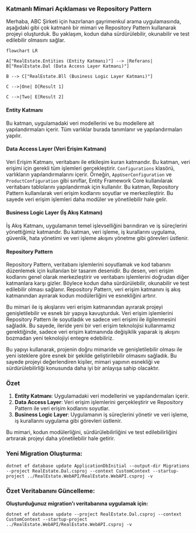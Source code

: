 
### Katmanlı Mimari Açıklaması ve Repository Pattern

Merhaba, ABC Şirketi için hazırlanan gayrimenkul arama uygulamasında, aşağıdaki gibi çok katmanlı bir mimari ve Repository Pattern kullanarak projeyi oluşturduk. Bu yaklaşım, kodun daha sürdürülebilir, okunabilir ve test edilebilir olmasını sağlar.

```mermaid
flowchart LR

A["RealEstate.Entities (Entity Katmanı)"] --> |Referans| B["RealEstate.Dal (Data Access Layer Katmanı)"]

B --> C["RealEstate.Bll (Business Logic Layer Katmanı)"]

C -->|One| D[Result 1]

C -->|Two| E[Result 2]
```

#### Entity Katmanı

Bu katman, uygulamadaki veri modellerini ve bu modellere ait yapılandırmaları içerir. Tüm varlıklar burada tanımlanır ve yapılandırmaları yapılır.

#### Data Access Layer (Veri Erişim Katmanı)

Veri Erişim Katmanı, veritabanı ile etkileşim kuran katmandır. Bu katman, veri erişimi için gerekli tüm işlemleri gerçekleştirir. `Configurations` klasörü, varlıkların yapılandırmalarını içerir. Örneğin, `AppUserConfiguration` ve `ProductConfiguration` gibi sınıflar, Entity Framework Core kullanılarak veritabanı tablolarını yapılandırmak için kullanılır. Bu katman, Repository Pattern kullanılarak veri erişim kodlarını soyutlar ve merkezileştirir. Bu sayede veri erişim işlemleri daha modüler ve yönetilebilir hale gelir.

#### Business Logic Layer (İş Akış Katmanı)

İş Akış Katmanı, uygulamanın temel işlevselliğini barındıran ve iş süreçlerini yönettiğimiz katmandır. Bu katman, veri işleme, iş kurallarını uygulama, güvenlik, hata yönetimi ve veri işleme akışını yönetme gibi görevleri üstlenir. 

#### Repository Pattern

Repository Pattern, veritabanı işlemlerini soyutlamak ve kod tabanını düzenlemek için kullanılan bir tasarım desenidir. Bu desen, veri erişim kodlarını genel olarak merkezleştirir ve veritabanı işlemlerini doğrudan diğer katmanlara karşı gizler. Böylece kodun daha sürdürülebilir, okunabilir ve test edilebilir olması sağlanır. Repository Pattern, veri erişim katmanını iş akış katmanından ayırarak kodun modülerliğini ve esnekliğini artırır.

Bu mimari ile iş akışlarını veri erişim katmanından ayırarak projeyi genişletilebilir ve esnek bir yapıya kavuşturduk. Veri erişim işlemlerini Repository Pattern ile soyutladık ve sadece veri erişimi ile ilgilenmesini sağladık. Bu sayede, ileride yeni bir veri erişim teknolojisi kullanmamız gerektiğinde, sadece veri erişim katmanında değişiklik yaparak iş akışını bozmadan yeni teknolojiyi entegre edebiliriz.

Bu yapıyı kullanarak, projenin doğru mimaride ve genişletilebilir olması ile yeni isteklere göre esnek bir şekilde geliştirilebilir olmasını sağladık. Bu sayede projeyi değerlendiren kişiler, mimari yapının esnekliği ve sürdürülebilirliği konusunda daha iyi bir anlayışa sahip olacaktır.

### Özet
1. **Entity Katmanı**: Uygulamadaki veri modellerini ve yapılandırmaları içerir.
2. **Data Access Layer**: Veri erişim işlemlerini gerçekleştirir ve Repository Pattern ile veri erişim kodlarını soyutlar.
3. **Business Logic Layer**: Uygulamanın iş süreçlerini yönetir ve veri işleme, iş kurallarını uygulama gibi görevleri üstlenir.

Bu mimari, kodun modülerliğini, sürdürülebilirliğini ve test edilebilirliğini artırarak projeyi daha yönetilebilir hale getirir.


### Yeni Migration Oluşturma:

`dotnet ef database update ApplicationDbInitial --output-dir Migrations --project RealEstate.Dal.csproj --context CustomContext --startup-project ../RealEstate.WebAPI/RealEstate.WebAPI.csproj -v`

### Özet Veritabanını Güncelleme:
**Oluşturduğunuz migration'ı veritabanına uygulamak için:**

`dotnet ef database update --project RealEstate.Dal.csproj --context CustomContext --startup-project ../RealEstate.WebAPI/RealEstate.WebAPI.csproj -v`
